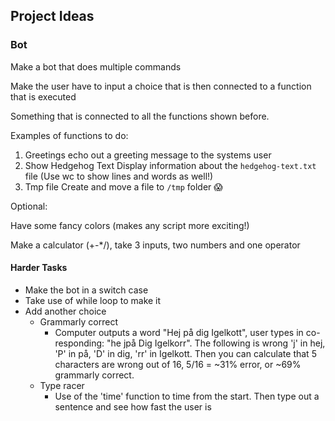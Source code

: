 ## Project Ideas

### Bot

Make a bot that does multiple commands

Make the user have to input a choice that is then connected to a function that is executed

Something that is connected to all the functions shown before.

Examples of functions to do:

1. Greetings
    echo out a greeting message to the systems user
2. Show Hedgehog Text
    Display information about the `hedgehog-text.txt` file
    (Use wc to show lines and words as well!)
3. Tmp file
    Create and move a file to `/tmp` folder 😱

Optional:

Have some fancy colors (makes any script more exciting!)

Make a calculator (+-*/), take 3 inputs, two numbers and one operator

#### Harder Tasks

* Make the bot in a switch case
* Take use of while loop to make it
* Add another choice
  * Grammarly correct
    * Computer outputs a word "Hej på dig Igelkott", user types in co-responding: "he jpå Dig Igelkorr". The following is wrong 'j' in hej, 'P' in på, 'D' in dig, 'rr' in Igelkott. Then you can calculate that 5 characters are wrong out of 16, 5/16 = ~31% error, or ~69% grammarly correct.
  * Type racer
    * Use of the 'time' function to time from the start. Then type out a sentence and see how fast the user is
